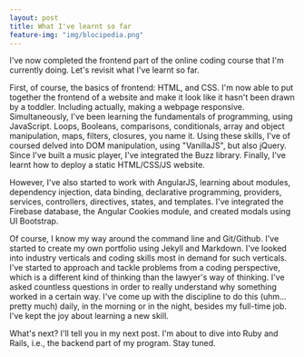 ```yaml
---
layout: post
title: What I've learnt so far
feature-img: "img/blocipedia.png"
---
```

I've now completed the frontend part of the online coding course that I'm currently doing. Let's revisit what I've learnt so far.

First, of course, the basics of frontend: HTML, and CSS. I'm now able to put together the frontend of a website and make it look like it hasn't been drawn by a toddler. Including actually, making a webpage responsive. Simultaneously, I've been learning the fundamentals of programming, using JavaScript. Loops, Booleans, comparisons, conditionals, array and object manipulation, maps, filters, closures, you name it.
Using these skills, I've of coursed delved into DOM manipulation, using "VanillaJS", but also jQuery. Since I've built a music player, I've integrated the Buzz library. Finally, I've learnt how to deploy a static HTML/CSS/JS website.

However, I've also started to work with AngularJS, learning about modules, dependency injection, data binding, declarative programming, providers, services, controllers, directives, states, and templates. I've integrated the Firebase database,  the Angular Cookies module, and created modals using UI Bootstrap.

Of course, I know my way around the command line and Git/Github. I've started to create my own portfolio using Jekyll and Markdown. I've looked into industry verticals and coding skills most in demand for such verticals. I've started to approach and tackle problems from a coding perspective, which is a different kind of thinking than the lawyer's way of thinking. I've asked countless questions in order to really understand why something worked in a certain way. I've come up with the discipline to do this (uhm…pretty much) daily, in the morning or in the night, besides my full-time job. I've kept the joy about learning a new skill.

What's next? I'll tell you in my next post. I'm about to dive into Ruby and Rails, i.e., the backend part of my program. Stay tuned.
